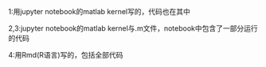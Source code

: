 1:用jupyter notebook的matlab kernel写的，代码也在其中

2,3:jupyter notebook的matlab kernel与.m文件，notebook中包含了一部分运行的代码

4:用Rmd(R语言)写的，包括全部代码